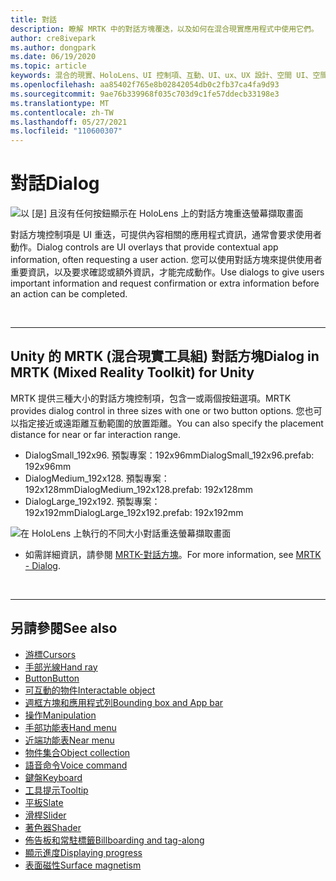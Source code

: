 ```yaml
---
title: 對話
description: 瞭解 MRTK 中的對話方塊覆迭，以及如何在混合現實應用程式中使用它們。
author: cre8ivepark
ms.author: dongpark
ms.date: 06/19/2020
ms.topic: article
keywords: 混合的現實、HoloLens、UI 控制項、互動、UI、ux、UX 設計、空間 UI、空間互動、3D UI、3D UX、混合現實耳機、windows mixed reality 耳機、虛擬實境耳機、HoloLens、MRTK、混合現實工具組
ms.openlocfilehash: aa85402f765e8b02842054db0c2fb37ca4fa9d93
ms.sourcegitcommit: 9ae76b339968f035c703d9c1fe57ddecb33198e3
ms.translationtype: MT
ms.contentlocale: zh-TW
ms.lasthandoff: 05/27/2021
ms.locfileid: "110600307"
---
```

# <a name="dialog"></a><span data-ttu-id="4192a-104">對話</span><span class="sxs-lookup"><span data-stu-id="4192a-104">Dialog</span></span>

![以 [是] 且沒有任何按鈕顯示在 HoloLens 上的對話方塊重迭螢幕擷取畫面](images/MRTK_UX_Dialog.jpg)

<span data-ttu-id="4192a-106">對話方塊控制項是 UI 重迭，可提供內容相關的應用程式資訊，通常會要求使用者動作。</span><span class="sxs-lookup"><span data-stu-id="4192a-106">Dialog controls are UI overlays that provide contextual app information, often requesting a user action.</span></span> <span data-ttu-id="4192a-107">您可以使用對話方塊來提供使用者重要資訊，以及要求確認或額外資訊，才能完成動作。</span><span class="sxs-lookup"><span data-stu-id="4192a-107">Use dialogs to give users important information and request confirmation or extra information before an action can be completed.</span></span>

<br>

---

## <a name="dialog-in-mrtk-mixed-reality-toolkit-for-unity"></a><span data-ttu-id="4192a-108">Unity 的 MRTK (混合現實工具組) 對話方塊</span><span class="sxs-lookup"><span data-stu-id="4192a-108">Dialog in MRTK (Mixed Reality Toolkit) for Unity</span></span>
<span data-ttu-id="4192a-109">MRTK 提供三種大小的對話方塊控制項，包含一或兩個按鈕選項。</span><span class="sxs-lookup"><span data-stu-id="4192a-109">MRTK provides dialog control in three sizes with one or two button options.</span></span> <span data-ttu-id="4192a-110">您也可以指定接近或遠距離互動範圍的放置距離。</span><span class="sxs-lookup"><span data-stu-id="4192a-110">You can also specify the placement distance for near or far interaction range.</span></span> 

- <span data-ttu-id="4192a-111">DialogSmall_192x96. 預製專案：192x96mm</span><span class="sxs-lookup"><span data-stu-id="4192a-111">DialogSmall_192x96.prefab: 192x96mm</span></span>
- <span data-ttu-id="4192a-112">DialogMedium_192x128. 預製專案：192x128mm</span><span class="sxs-lookup"><span data-stu-id="4192a-112">DialogMedium_192x128.prefab: 192x128mm</span></span>
- <span data-ttu-id="4192a-113">DialogLarge_192x192. 預製專案：192x192mm</span><span class="sxs-lookup"><span data-stu-id="4192a-113">DialogLarge_192x192.prefab: 192x192mm</span></span>

![在 HoloLens 上執行的不同大小對話重迭螢幕擷取畫面](images/MRTK_UX_Dialog_Types.jpg)


* <span data-ttu-id="4192a-115">如需詳細資訊，請參閱 [MRTK-對話方塊](/windows/mixed-reality/mrtk-unity/features/ux-building-blocks/dialog)。</span><span class="sxs-lookup"><span data-stu-id="4192a-115">For more information, see [MRTK - Dialog](/windows/mixed-reality/mrtk-unity/features/ux-building-blocks/dialog).</span></span>

<br>

---

## <a name="see-also"></a><span data-ttu-id="4192a-116">另請參閱</span><span class="sxs-lookup"><span data-stu-id="4192a-116">See also</span></span>

* [<span data-ttu-id="4192a-117">游標</span><span class="sxs-lookup"><span data-stu-id="4192a-117">Cursors</span></span>](cursors.md)
* [<span data-ttu-id="4192a-118">手部光線</span><span class="sxs-lookup"><span data-stu-id="4192a-118">Hand ray</span></span>](point-and-commit.md)
* [<span data-ttu-id="4192a-119">Button</span><span class="sxs-lookup"><span data-stu-id="4192a-119">Button</span></span>](button.md)
* [<span data-ttu-id="4192a-120">可互動的物件</span><span class="sxs-lookup"><span data-stu-id="4192a-120">Interactable object</span></span>](interactable-object.md)
* [<span data-ttu-id="4192a-121">週框方塊和應用程式列</span><span class="sxs-lookup"><span data-stu-id="4192a-121">Bounding box and App bar</span></span>](app-bar-and-bounding-box.md)
* [<span data-ttu-id="4192a-122">操作</span><span class="sxs-lookup"><span data-stu-id="4192a-122">Manipulation</span></span>](direct-manipulation.md)
* [<span data-ttu-id="4192a-123">手部功能表</span><span class="sxs-lookup"><span data-stu-id="4192a-123">Hand menu</span></span>](hand-menu.md)
* [<span data-ttu-id="4192a-124">近端功能表</span><span class="sxs-lookup"><span data-stu-id="4192a-124">Near menu</span></span>](near-menu.md)
* [<span data-ttu-id="4192a-125">物件集合</span><span class="sxs-lookup"><span data-stu-id="4192a-125">Object collection</span></span>](object-collection.md)
* [<span data-ttu-id="4192a-126">語音命令</span><span class="sxs-lookup"><span data-stu-id="4192a-126">Voice command</span></span>](voice-input.md)
* [<span data-ttu-id="4192a-127">鍵盤</span><span class="sxs-lookup"><span data-stu-id="4192a-127">Keyboard</span></span>](keyboard.md)
* [<span data-ttu-id="4192a-128">工具提示</span><span class="sxs-lookup"><span data-stu-id="4192a-128">Tooltip</span></span>](tooltip.md)
* [<span data-ttu-id="4192a-129">平板</span><span class="sxs-lookup"><span data-stu-id="4192a-129">Slate</span></span>](slate.md)
* [<span data-ttu-id="4192a-130">滑桿</span><span class="sxs-lookup"><span data-stu-id="4192a-130">Slider</span></span>](slider.md)
* [<span data-ttu-id="4192a-131">著色器</span><span class="sxs-lookup"><span data-stu-id="4192a-131">Shader</span></span>](shader.md)
* [<span data-ttu-id="4192a-132">佈告板和常駐標籤</span><span class="sxs-lookup"><span data-stu-id="4192a-132">Billboarding and tag-along</span></span>](billboarding-and-tag-along.md)
* [<span data-ttu-id="4192a-133">顯示進度</span><span class="sxs-lookup"><span data-stu-id="4192a-133">Displaying progress</span></span>](progress.md)
* [<span data-ttu-id="4192a-134">表面磁性</span><span class="sxs-lookup"><span data-stu-id="4192a-134">Surface magnetism</span></span>](surface-magnetism.md)